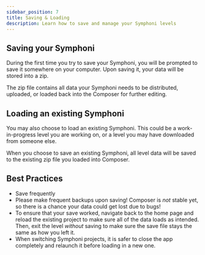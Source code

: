```yaml
---
sidebar_position: 7
title: Saving & Loading
description: Learn how to save and manage your Symphoni levels
---
```


## Saving your Symphoni

During the first time you try to save your Symphoni, you will be prompted to save it somewhere on your computer. Upon saving it, your data will be stored into a zip. 

The zip file contains all data your Symphoni needs to be distributed, uploaded, or loaded back into the Composer for further editing.

## Loading an existing Symphoni

You may also choose to load an existing Symphoni. This could be a work-in-progress level you are working on, or a level you may have downloaded from someone else.

When you choose to save an existing Symphoni, all level data will be saved to the existing zip file you loaded into Composer.

## Best Practices
- Save frequently
- Please make frequent backups upon saving! Composer is _not_ stable yet, so there is a chance your data could get lost due to bugs! 
- To ensure that your save worked, navigate back to the home page and reload the existing project to make sure all of the data loads as intended. Then, exit the level _without_ saving to make sure the save file stays the same as how you left it.
- When switching Symphoni projects, it is safer to close the app completely and relaunch it before loading in a new one.